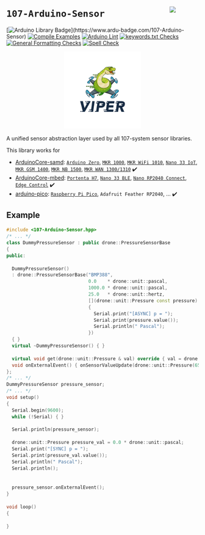 <a href="https://107-systems.org/"><img align="right" src="https://raw.githubusercontent.com/107-systems/.github/main/logo/107-systems.png" width="15%"></a>
`107-Arduino-Sensor`
====================
[![Arduino Library Badge](https://www.ardu-badge.com/badge/107-Arduino-Sensor.svg?)](https://www.ardu-badge.com/107-Arduino-Sensor)
[![Compile Examples](https://github.com/107-systems/107-Arduino-Sensor/workflows/Compile%20Examples/badge.svg)](https://github.com/107-systems/107-Arduino-Sensor/actions?workflow=Compile+Examples)
[![Arduino Lint](https://github.com/107-systems/107-Arduino-Sensor/workflows/Arduino%20Lint/badge.svg)](https://github.com/107-systems/107-Arduino-Sensor/actions?workflow=Arduino+Lint)
[![keywords.txt Checks](https://github.com/107-systems/107-Arduino-Sensor/workflows/Extra%20Library%20Checks/badge.svg)](https://github.com/107-systems/107-Arduino-Sensor/actions?workflow=Extra+Library+Checks)
[![General Formatting Checks](https://github.com/107-systems/107-Arduino-Sensor/workflows/General%20Formatting%20Checks/badge.svg)](https://github.com/107-systems/107-Arduino-Sensor/actions?workflow=General+Formatting+Checks)
[![Spell Check](https://github.com/107-systems/107-Arduino-Sensor/workflows/Spell%20Check/badge.svg)](https://github.com/107-systems/107-Arduino-Sensor/actions?workflow=Spell+Check)

<p align="center">
  <a href="https://github.com/107-systems/viper"><img src="https://github.com/107-systems/.github/raw/main/logo/viper.jpg" width="40%"></a>
</p>

A unified sensor abstraction layer used by all 107-system sensor libraries.

This library works for
* [ArduinoCore-samd](https://github.com/arduino/ArduinoCore-samd): [`Arduino Zero`](https://store.arduino.cc/arduino-zero), [`MKR 1000`](https://store.arduino.cc/arduino-mkr1000-wifi), [`MKR WiFi 1010`](https://store.arduino.cc/arduino-mkr-wifi-1010), [`Nano 33 IoT`](https://store.arduino.cc/arduino-nano-33-iot), [`MKR GSM 1400`](https://store.arduino.cc/arduino-mkr-gsm-1400-1415), [`MKR NB 1500`](https://store.arduino.cc/arduino-mkr-nb-1500-1413), [`MKR WAN 1300/1310`](https://store.arduino.cc/mkr-wan-1310) :heavy_check_mark:
* [ArduinoCore-mbed](https://github.com/arduino/ArduinoCore-mbed): [`Portenta H7`](https://store.arduino.cc/portenta-h7), [`Nano 33 BLE`](https://store.arduino.cc/arduino-nano-33-ble), [`Nano RP2040 Connect`](https://store.arduino.cc/nano-rp2040-connect), [`Edge Control`](https://store.arduino.cc/edge-control) :heavy_check_mark:
* [arduino-pico](https://github.com/earlephilhower/arduino-pico): [`Raspberry Pi Pico`](https://www.raspberrypi.org/products/raspberry-pi-pico), `Adafruit Feather RP2040`, ... :heavy_check_mark:

## Example
```C++
#include <107-Arduino-Sensor.hpp>
/* ... */
class DummyPressureSensor : public drone::PressureSensorBase
{
public:

  DummyPressureSensor()
  : drone::PressureSensorBase("BMP388",
                              0.0    * drone::unit::pascal,
                              1000.0 * drone::unit::pascal,
                              25.0   * drone::unit::hertz,
                              [](drone::unit::Pressure const pressure)
                              {
                                Serial.print("[ASYNC] p = ");
                                Serial.print(pressure.value());
                                Serial.println(" Pascal");
                              })
  { }
  virtual ~DummyPressureSensor() { }

  virtual void get(drone::unit::Pressure & val) override { val = drone::unit::Pressure(1023.0 * drone::unit::pascal); }
  void onExternalEvent() { onSensorValueUpdate(drone::unit::Pressure(65.8 * drone::unit::pascal)); }
};
/* ... */
DummyPressureSensor pressure_sensor;
/* ... */
void setup()
{
  Serial.begin(9600);
  while (!Serial) { }

  Serial.println(pressure_sensor);

  drone::unit::Pressure pressure_val = 0.0 * drone::unit::pascal;
  Serial.print("[SYNC] p = ");
  Serial.print(pressure_val.value());
  Serial.println(" Pascal");
  Serial.println();


  pressure_sensor.onExternalEvent();
}

void loop()
{

}
```
